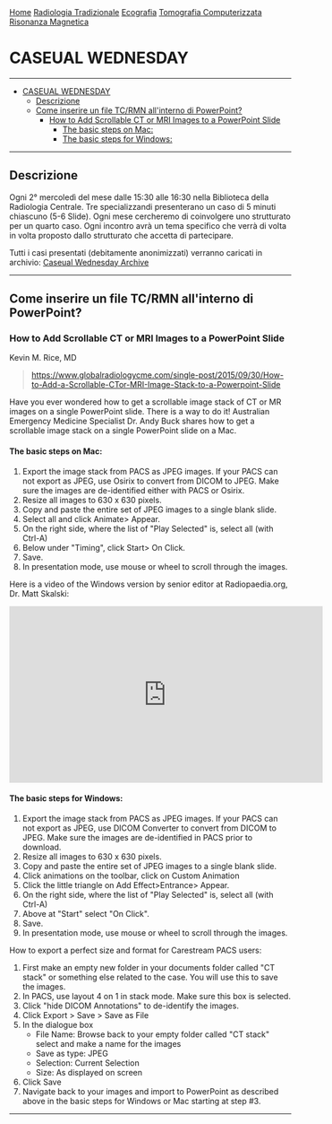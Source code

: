 <div class="topnav">
  <a href="index.html">Home</a>
  <a href="radiologia_tradizionale.html">Radiologia Tradizionale</a>
  <a href="ecografia.html">Ecografia</a>
  <a href="tomografia_computerizzata.html">Tomografia Computerizzata</a>
  <a href="risonanza_magnetica.html">Risonanza Magnetica</a>
</div>

# CASEUAL WEDNESDAY

---

- [CASEUAL WEDNESDAY](#caseual-wednesday)
  - [Descrizione](#descrizione)
  - [Come inserire un file TC/RMN all'interno di PowerPoint?](#come-inserire-un-file-tcrmn-allinterno-di-powerpoint)
    - [How to Add Scrollable CT or MRI Images to a PowerPoint Slide](#how-to-add-scrollable-ct-or-mri-images-to-a-powerpoint-slide)
      - [The basic steps on Mac:](#the-basic-steps-on-mac)
      - [The basic steps for Windows:](#the-basic-steps-for-windows)

---

## Descrizione
Ogni 2° mercoledì del mese dalle 15:30 alle 16:30 nella Biblioteca della Radiologia Centrale.
Tre specializzandi presenterano un caso di 5 minuti chiascuno (5-6 Slide).
Ogni mese cercheremo di coinvolgere uno strutturato per un quarto caso.
Ogni incontro avrà un tema specifico che verrà di volta in volta proposto dallo strutturato che accetta di partecipare.

Tutti i casi presentati (debitamente anonimizzati) verranno caricati in archivio:
[Caseual Wednesday Archive](case_archive.md)

---

## Come inserire un file TC/RMN all'interno di PowerPoint?

### How to Add Scrollable CT or MRI Images to a PowerPoint Slide
Kevin M. Rice, MD

> https://www.globalradiologycme.com/single-post/2015/09/30/How-to-Add-a-Scrollable-CTor-MRI-Image-Stack-to-a-Powerpoint-Slide

Have you ever wondered how to get a scrollable image stack of CT or MR images on a single PowerPoint slide. 
There is a way to do it! Australian Emergency Medicine Specialist Dr. Andy Buck shares how to get a scrollable image stack on a single PowerPoint slide on a Mac.

#### The basic steps on Mac:
1. Export the image stack from PACS as JPEG images. If your PACS can not export as JPEG, use Osirix to convert from DICOM to JPEG. Make sure the images are de-identified either with PACS or Osirix.
2. Resize all images to 630 x 630 pixels.
3. Copy and paste the entire set of JPEG images to a single blank slide.
4. Select all and click Animate> Appear.
5. On the right side, where the list of "Play Selected" is, select all (with Ctrl-A)
6. Below under "Timing", click Start> On Click.
7. Save.
8. In presentation mode, use mouse or wheel to scroll through the images.

Here is a video of the Windows version by senior editor at Radiopaedia.org, Dr. Matt Skalski:
<iframe width="560" height="315" src="https://www.youtube.com/embed/P1Wl9qlqNj0" title="YouTube video player" frameborder="0" allow="accelerometer; autoplay; clipboard-write; encrypted-media; gyroscope; picture-in-picture" allowfullscreen></iframe>

#### The basic steps for Windows:
1. Export the image stack from PACS as JPEG images. If your PACS can not export as JPEG, use DICOM Converter to convert from DICOM to JPEG. Make sure the images are de-identified in PACS prior to download.
2. Resize all images to 630 x 630 pixels.
3. Copy and paste the entire set of JPEG images to a single blank slide.
4. Click animations on the toolbar, click on Custom Animation
5. Click the little triangle on Add Effect>Entrance> Appear.
6. On the right side, where the list of "Play Selected" is, select all (with Ctrl-A)
7. Above at "Start" select "On Click".
8. Save.
9. In presentation mode, use mouse or wheel to scroll through the images.

How to export a perfect size and format for Carestream PACS users:
1. First make an empty new folder in your documents folder called "CT stack" or something else related to the case. You will use this to save the images.
2. In PACS, use layout 4 on 1 in stack mode. Make sure this box is selected.
3. Click "hide DICOM Annotations" to de-identify the images.
4. Click Export > Save > Save as File
5. In the dialogue box
   - File Name: Browse back to your empty folder called "CT stack" select and make a name for the images
   - Save as type: JPEG
   - Selection: Current Selection
   - Size: As displayed on screen
5. Click Save
6. Navigate back to your images and import to PowerPoint as described above in the basic steps for Windows or Mac starting at step #3.

---